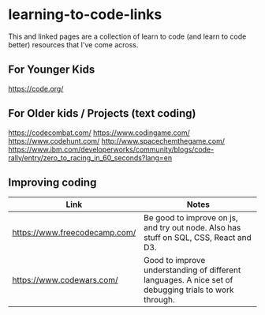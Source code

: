 # learning-to-code-links

This and linked pages are a collection of learn to code (and learn to code better) resources that I've come across.

## For Younger Kids
https://code.org/


## For Older kids / Projects (text coding)
https://codecombat.com/
https://www.codingame.com/
https://www.codehunt.com/
http://www.spacechemthegame.com/
https://www.ibm.com/developerworks/community/blogs/code-rally/entry/zero_to_racing_in_60_seconds?lang=en


## Improving coding

Link | Notes
-----|------
https://www.freecodecamp.com/ | Be good to improve on js, and try out node.  Also has stuff on SQL, CSS, React and D3.
https://www.codewars.com/ | Good to improve understanding of different languages.  A nice set of debugging trials to work through.
